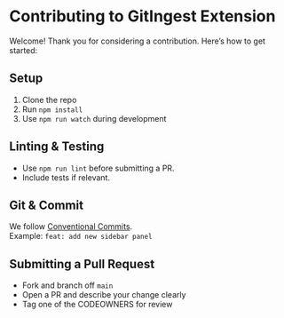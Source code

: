 # Contributing to GitIngest Extension

Welcome! Thank you for considering a contribution. Here’s how to get started:

## Setup

1. Clone the repo
2. Run `npm install`
3. Use `npm run watch` during development

## Linting & Testing

* Use `npm run lint` before submitting a PR.
* Include tests if relevant.

## Git & Commit

We follow [Conventional Commits](https://www.conventionalcommits.org/).  
Example: `feat: add new sidebar panel`

## Submitting a Pull Request

* Fork and branch off `main`
* Open a PR and describe your change clearly
* Tag one of the CODEOWNERS for review

